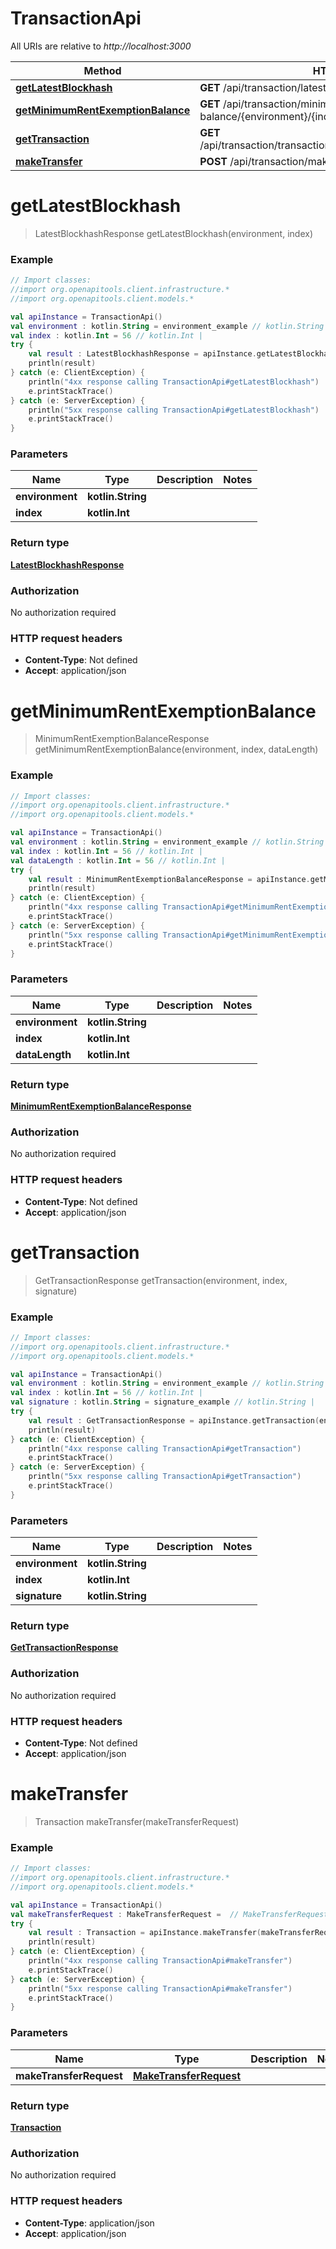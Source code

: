 # TransactionApi

All URIs are relative to *http://localhost:3000*

Method | HTTP request | Description
------------- | ------------- | -------------
[**getLatestBlockhash**](TransactionApi.md#getLatestBlockhash) | **GET** /api/transaction/latest-blockhash/{environment}/{index} | 
[**getMinimumRentExemptionBalance**](TransactionApi.md#getMinimumRentExemptionBalance) | **GET** /api/transaction/minimum-rent-exemption-balance/{environment}/{index} | 
[**getTransaction**](TransactionApi.md#getTransaction) | **GET** /api/transaction/transaction/{environment}/{index}/{signature} | 
[**makeTransfer**](TransactionApi.md#makeTransfer) | **POST** /api/transaction/make-transfer | 


<a name="getLatestBlockhash"></a>
# **getLatestBlockhash**
> LatestBlockhashResponse getLatestBlockhash(environment, index)



### Example
```kotlin
// Import classes:
//import org.openapitools.client.infrastructure.*
//import org.openapitools.client.models.*

val apiInstance = TransactionApi()
val environment : kotlin.String = environment_example // kotlin.String | 
val index : kotlin.Int = 56 // kotlin.Int | 
try {
    val result : LatestBlockhashResponse = apiInstance.getLatestBlockhash(environment, index)
    println(result)
} catch (e: ClientException) {
    println("4xx response calling TransactionApi#getLatestBlockhash")
    e.printStackTrace()
} catch (e: ServerException) {
    println("5xx response calling TransactionApi#getLatestBlockhash")
    e.printStackTrace()
}
```

### Parameters

Name | Type | Description  | Notes
------------- | ------------- | ------------- | -------------
 **environment** | **kotlin.String**|  |
 **index** | **kotlin.Int**|  |

### Return type

[**LatestBlockhashResponse**](LatestBlockhashResponse.md)

### Authorization

No authorization required

### HTTP request headers

 - **Content-Type**: Not defined
 - **Accept**: application/json

<a name="getMinimumRentExemptionBalance"></a>
# **getMinimumRentExemptionBalance**
> MinimumRentExemptionBalanceResponse getMinimumRentExemptionBalance(environment, index, dataLength)



### Example
```kotlin
// Import classes:
//import org.openapitools.client.infrastructure.*
//import org.openapitools.client.models.*

val apiInstance = TransactionApi()
val environment : kotlin.String = environment_example // kotlin.String | 
val index : kotlin.Int = 56 // kotlin.Int | 
val dataLength : kotlin.Int = 56 // kotlin.Int | 
try {
    val result : MinimumRentExemptionBalanceResponse = apiInstance.getMinimumRentExemptionBalance(environment, index, dataLength)
    println(result)
} catch (e: ClientException) {
    println("4xx response calling TransactionApi#getMinimumRentExemptionBalance")
    e.printStackTrace()
} catch (e: ServerException) {
    println("5xx response calling TransactionApi#getMinimumRentExemptionBalance")
    e.printStackTrace()
}
```

### Parameters

Name | Type | Description  | Notes
------------- | ------------- | ------------- | -------------
 **environment** | **kotlin.String**|  |
 **index** | **kotlin.Int**|  |
 **dataLength** | **kotlin.Int**|  |

### Return type

[**MinimumRentExemptionBalanceResponse**](MinimumRentExemptionBalanceResponse.md)

### Authorization

No authorization required

### HTTP request headers

 - **Content-Type**: Not defined
 - **Accept**: application/json

<a name="getTransaction"></a>
# **getTransaction**
> GetTransactionResponse getTransaction(environment, index, signature)



### Example
```kotlin
// Import classes:
//import org.openapitools.client.infrastructure.*
//import org.openapitools.client.models.*

val apiInstance = TransactionApi()
val environment : kotlin.String = environment_example // kotlin.String | 
val index : kotlin.Int = 56 // kotlin.Int | 
val signature : kotlin.String = signature_example // kotlin.String | 
try {
    val result : GetTransactionResponse = apiInstance.getTransaction(environment, index, signature)
    println(result)
} catch (e: ClientException) {
    println("4xx response calling TransactionApi#getTransaction")
    e.printStackTrace()
} catch (e: ServerException) {
    println("5xx response calling TransactionApi#getTransaction")
    e.printStackTrace()
}
```

### Parameters

Name | Type | Description  | Notes
------------- | ------------- | ------------- | -------------
 **environment** | **kotlin.String**|  |
 **index** | **kotlin.Int**|  |
 **signature** | **kotlin.String**|  |

### Return type

[**GetTransactionResponse**](GetTransactionResponse.md)

### Authorization

No authorization required

### HTTP request headers

 - **Content-Type**: Not defined
 - **Accept**: application/json

<a name="makeTransfer"></a>
# **makeTransfer**
> Transaction makeTransfer(makeTransferRequest)



### Example
```kotlin
// Import classes:
//import org.openapitools.client.infrastructure.*
//import org.openapitools.client.models.*

val apiInstance = TransactionApi()
val makeTransferRequest : MakeTransferRequest =  // MakeTransferRequest | 
try {
    val result : Transaction = apiInstance.makeTransfer(makeTransferRequest)
    println(result)
} catch (e: ClientException) {
    println("4xx response calling TransactionApi#makeTransfer")
    e.printStackTrace()
} catch (e: ServerException) {
    println("5xx response calling TransactionApi#makeTransfer")
    e.printStackTrace()
}
```

### Parameters

Name | Type | Description  | Notes
------------- | ------------- | ------------- | -------------
 **makeTransferRequest** | [**MakeTransferRequest**](MakeTransferRequest.md)|  |

### Return type

[**Transaction**](Transaction.md)

### Authorization

No authorization required

### HTTP request headers

 - **Content-Type**: application/json
 - **Accept**: application/json


